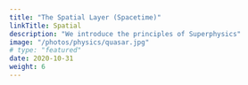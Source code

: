 ```yaml
---
title: "The Spatial Layer (Spacetime)"
linkTitle: Spatial
description: "We introduce the principles of Superphysics"
image: "/photos/physics/quasar.jpg"
# type: "featured"
date: 2020-10-31
weight: 6
---
```

